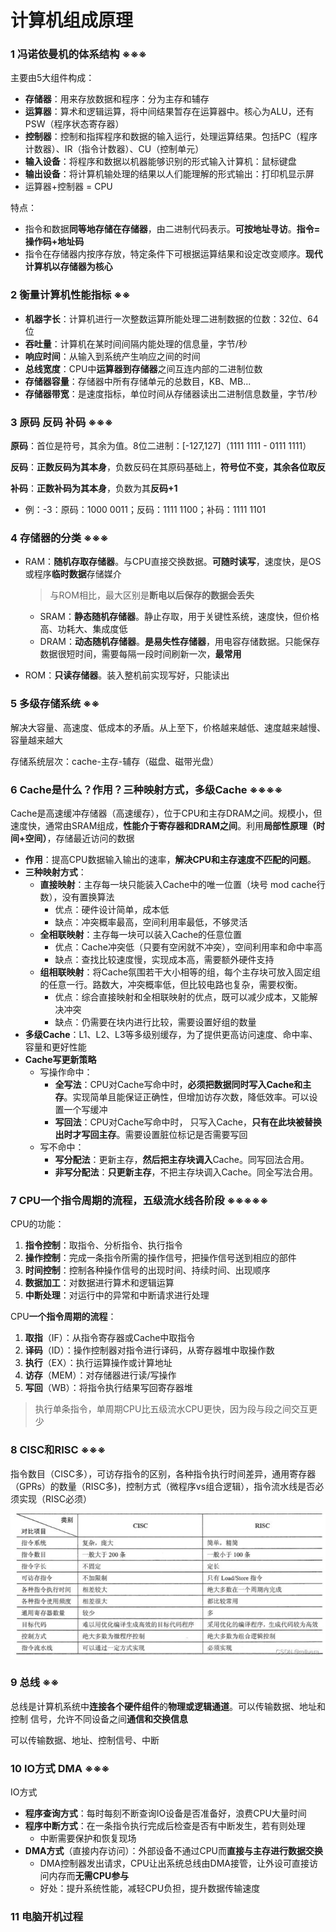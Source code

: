 # 计算机组成原理

### 1 冯诺依曼机的体系结构 ※※※

主要由5大组件构成：

- **存储器**：用来存放数据和程序：分为主存和辅存
- **运算器**：算术和逻辑运算，将中间结果暂存在运算器中。核心为ALU，还有PSW（程序状态寄存器）
- **控制器**：控制和指挥程序和数据的输入运行，处理运算结果。包括PC（程序计数器）、IR（指令计数器）、CU（控制单元）
- **输入设备**：将程序和数据以机器能够识别的形式输入计算机：鼠标键盘
- **输出设备**：将计算机输处理的结果以人们能理解的形式输出：打印机显示屏
- 运算器+控制器 = CPU

特点：

- 指令和数据**同等地存储在存储器**，由二进制代码表示。**可按地址寻访**。**指令=操作码+地址码**
- 指令在存储器内按序存放，特定条件下可根据运算结果和设定改变顺序。**现代计算机以存储器为核心**

### 2 衡量计算机性能指标 ※※

- **机器字长**：计算机进行一次整数运算所能处理二进制数据的位数：32位、64位
- **吞吐量**：计算机在某时间间隔内能处理的信息量，字节/秒
- **响应时间**：从输入到系统产生响应之间的时间
- **总线宽度**：CPU中**运算器到存储器**之间互连内部的二进制位数
- **存储器容量**：存储器中所有存储单元的总数目，KB、MB...
- **存储器带宽**：是速度指标，单位时间从存储器读出二进制信息数量，字节/秒

### 3 原码 反码 补码 ※※※

**原码**：首位是符号，其余为值。8位二进制：[-127,127]（1111 1111 - 0111 1111）

**反码**：**正数反码为其本身**，负数反码在其原码基础上，**符号位不变，其余各位取反**

**补码**：**正数补码为其本身**，负数为其**反码+1**

- 例：-3：原码：1000 0011；反码：1111 1100；补码：1111 1101

### 4 存储器的分类 ※※※

- RAM：**随机存取存储器**。与CPU直接交换数据。**可随时读写**，速度快，是OS或程序**临时数据**存储媒介

  > 与ROM相比，最大区别是**断电以后保存的数据会丢失**

  - SRAM：**静态随机存储器**。静止存取，用于关键性系统，速度快，但价格高、功耗大、集成度低
  - DRAM：**动态随机存储器**。**是易失性存储器**，用电容存储数据。只能保存数据很短时间，需要每隔一段时间刷新一次，**最常用**

- ROM：**只读存储器**。装入整机前实现写好，只能读出

### 5 多级存储系统 ※※

解决大容量、高速度、低成本的矛盾。从上至下，价格越来越低、速度越来越慢、容量越来越大

存储系统层次：cache-主存-辅存（磁盘、磁带光盘）

### 6 Cache是什么？作用？三种映射方式，多级Cache ※※※※

Cache是高速缓冲存储器（高速缓存），位于CPU和主存DRAM之间。规模小，但速度快，通常由SRAM组成，**性能介于寄存器和DRAM之间**。利用**局部性原理（时间+空间）**，存储最近访问的数据

- **作用**：提高CPU数据输入输出的速率，**解决CPU和主存速度不匹配的问题**。
- **三种映射方式**：
  - **直接映射**：主存每一块只能装入Cache中的唯一位置（块号 mod cache行数），没有置换算法
    - 优点：硬件设计简单，成本低
    - 缺点：冲突概率最高，空间利用率最低，不够灵活
  - **全相联映射**：主存每一块可以装入Cache的任意位置
    - 优点：Cache冲突低（只要有空闲就不冲突），空间利用率和命中率高
    - 缺点：查找比较速度慢，实现成本高，需要额外硬件支持
  - **组相联映射**：将Cache氛围若干大小相等的组，每个主存块可放入固定组的任意一行。路数大，冲突概率低，但比较电路也复杂，需要权衡。
    - 优点：综合直接映射和全相联映射的优点，既可以减少成本，又能解决冲突
    - 缺点：仍需要在块内进行比较，需要设置好组的数量
- **多级Cache**：L1、L2、L3等多级别缓存，为了提供更高访问速度、命中率、容量和更好性能
- **Cache写更新策略**
  - 写操作命中：
    - **全写法**：CPU对Cache写命中时，**必须把数据同时写入Cache和主存**。实现简单且能保证正确性，但增加访存次数，降低效率。可以设置一个写缓冲
    - **写回法**：CPU对Cache写命中时， 只写入Cache，**只有在此块被替换出时才写回主存**。需要设置脏位标记是否需要写回
  - 写不命中：
    - **写分配法**：更新主存，**然后把主存块调入**Cache。同写回法合用。
    - **非写分配法**：**只更新主存**，不把主存块调入Cache。同全写法合用。

### 7 CPU一个指令周期的流程，五级流水线各阶段 ※※※※※

CPU的功能：

1. **指令控制**：取指令、分析指令、执行指令
2. **操作控制**：完成一条指令所需的操作信号，把操作信号送到相应的部件
3. **时间控制**：控制各种操作信号的出现时间、持续时间、出现顺序
4. **数据加工**：对数据进行算术和逻辑运算
5. **中断处理**：对运行中的异常和中断请求进行处理

CPU**一个指令周期的流程**：

1. **取指**（IF）：从指令寄存器或Cache中取指令
2. **译码**（ID）：操作控制器对指令进行译码，从寄存器堆中取操作数
3. **执行**（EX）：执行运算操作或计算地址
4. **访存**（MEM）：对存储器进行读/写操作
5. **写回**（WB）：将指令执行结果写回寄存器堆

> 执行单条指令，单周期CPU比五级流水CPU更快，因为段与段之间交互更少

### 8 CISC和RISC ※※※

指令数目（CISC多），可访存指令的区别，各种指令执行时间差异，通用寄存器（GPRs）的数量（RISC多)，控制方式（微程序vs组合逻辑），指令流水线是否必须实现（RISC必须）

![image-20250901195741975](./img/image-20250901195741975.png)

### 9 总线 ※※

总线是计算机系统中**连接各个硬件组件**的**物理或逻辑通道**。可以传输数据、地址和控制       信号，允许不同设备之间**通信和交换信息**

可以传输数据、地址、控制信号、中断

### 10 IO方式 DMA ※※※

IO方式

- **程序查询方式**：每时每刻不断查询IO设备是否准备好，浪费CPU大量时间
- **程序中断方式**：在一条指令执行完成后检查是否有中断发生，若有则处理
  - 中断需要保护和恢复现场
- **DMA方式**（直接内存访问）：外部设备不通过CPU而**直接与主存进行数据交换**
  - DMA控制器发出请求，CPU让出系统总线由DMA接管，让外设可直接访问内存而**无需CPU参与**
  - 好处：提升系统性能，减轻CPU负担，提升数据传输速度

### 11 电脑开机过程